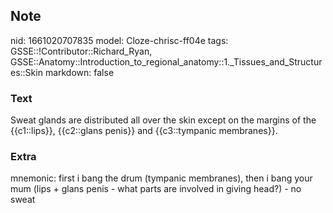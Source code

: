 ## Note
nid: 1661020707835
model: Cloze-chrisc-ff04e
tags: GSSE::!Contributor::Richard_Ryan, GSSE::Anatomy::Introduction_to_regional_anatomy::1._Tissues_and_Structures::Skin
markdown: false

### Text
<div class="toggle">
  Sweat glands are distributed all over the skin except on the
  margins of the {{c1::lips}}, {{c2::glans penis}} and
  {{c3::tympanic membranes}}.
</div>

### Extra
mnemonic: first i bang the drum (tympanic membranes), then i bang your mum (lips + glans penis - what parts are involved in giving head?) - no sweat
